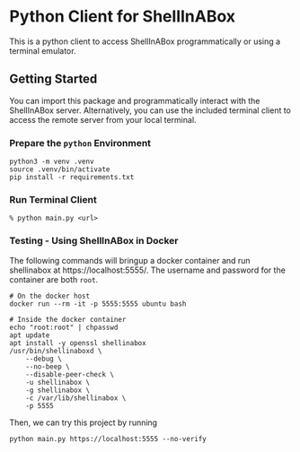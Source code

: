 # Python Client for ShellInABox
This is a python client to access ShellInABox programmatically or using a terminal emulator.

## Getting Started
You can import this package and programmatically interact with the ShellInABox server. Alternatively, you can use the included terminal client to access the remote server from your local terminal.

### Prepare the `python` Environment
```
python3 -m venv .venv
source .venv/bin/activate
pip install -r requirements.txt
```

### Run Terminal Client
```
% python main.py <url>
```

### Testing - Using ShellInABox in Docker
The following commands will bringup a docker container and run shellinabox at https://localhost:5555/. The username and password for the container are both `root`.
```
# On the docker host
docker run --rm -it -p 5555:5555 ubuntu bash

# Inside the docker container
echo "root:root" | chpasswd
apt update
apt install -y openssl shellinabox
/usr/bin/shellinaboxd \
    --debug \
    --no-beep \
    --disable-peer-check \
    -u shellinabox \
    -g shellinabox \
    -c /var/lib/shellinabox \
    -p 5555
```

Then, we can try this project by running
```
python main.py https://localhost:5555 --no-verify
```
